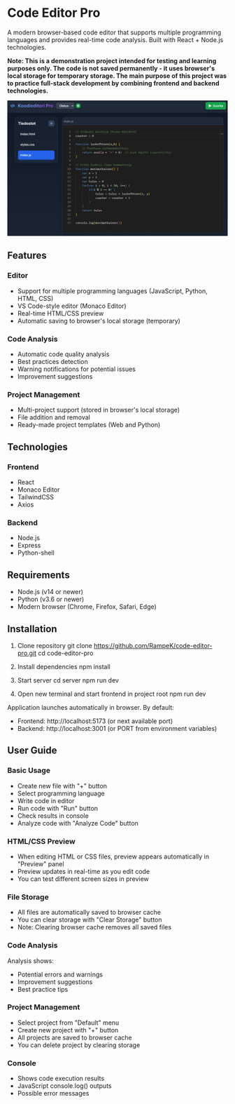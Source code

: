# Code Editor Pro

A modern browser-based code editor that supports multiple programming languages and provides real-time code analysis. Built with React + Node.js technologies.

**Note: This is a demonstration project intended for testing and learning purposes only. The code is not saved permanently - it uses browser's local storage for temporary storage. The main purpose of this project was to practice full-stack development by combining frontend and backend technologies.**

![Code Editor Pro](screenshot.png)

## Features

### Editor
- Support for multiple programming languages (JavaScript, Python, HTML, CSS)
- VS Code-style editor (Monaco Editor)
- Real-time HTML/CSS preview
- Automatic saving to browser's local storage (temporary)

### Code Analysis
- Automatic code quality analysis
- Best practices detection
- Warning notifications for potential issues
- Improvement suggestions

### Project Management
- Multi-project support (stored in browser's local storage)
- File addition and removal
- Ready-made project templates (Web and Python)

## Technologies

### Frontend
- React
- Monaco Editor
- TailwindCSS
- Axios

### Backend
- Node.js
- Express
- Python-shell

## Requirements

- Node.js (v14 or newer)
- Python (v3.6 or newer)
- Modern browser (Chrome, Firefox, Safari, Edge)

## Installation

1. Clone repository
git clone https://github.com/RampeK/code-editor-pro.git
cd code-editor-pro

2. Install dependencies
npm install

3. Start server
cd server
npm run dev

4. Open new terminal and start frontend in project root
npm run dev

Application launches automatically in browser. By default:
- Frontend: http://localhost:5173 (or next available port)
- Backend: http://localhost:3001 (or PORT from environment variables)

## User Guide

### Basic Usage
- Create new file with "+" button
- Select programming language
- Write code in editor
- Run code with "Run" button
- Check results in console
- Analyze code with "Analyze Code" button

### HTML/CSS Preview
- When editing HTML or CSS files, preview appears automatically in "Preview" panel
- Preview updates in real-time as you edit code
- You can test different screen sizes in preview

### File Storage
- All files are automatically saved to browser cache
- You can clear storage with "Clear Storage" button
- Note: Clearing browser cache removes all saved files

### Code Analysis
Analysis shows:
- Potential errors and warnings
- Improvement suggestions
- Best practice tips

### Project Management
- Select project from "Default" menu
- Create new project with "+" button
- All projects are saved to browser cache
- You can delete project by clearing storage

### Console
- Shows code execution results
- JavaScript console.log() outputs
- Possible error messages
